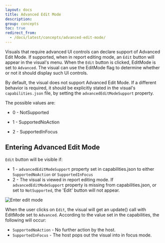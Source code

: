 ```yaml
---
layout: docs
title: Advanced Edit Mode
description: 
group: concepts
toc: true
redirect_from:
  - /docs/latest/concepts/advanced-edit-mode/
---
```


Visuals that require advanced UI controls can declare support of Advanced Edit Mode.
If supported, when in report editing mode, an `Edit` button will appear in the visual's menu.
When the `Edit` button is clicked, EditMode is set to `Advanced`.
The visual can use the EditMode flag to determine whether or not it should display such UI controls.

By default, the visual does not support Advanced Edit Mode.
If a different behavior is required, it should be explicitly stated in the visual's `capabilities.json` file, by setting the `advancedEditModeSupport` property.

The possible values are:

- 0 - NotSupported

- 1 - SupportedNoAction

- 2 - SupportedInFocus

## Entering Advanced Edit Mode
`Edit` button will be visible if:
- 1 - `advancedEditModeSupport` property set in capabilities.json to either `SupportedNoAction` or `SupportedInFocus`
- 2 - The visual is viewed in report editing mode.
If `advancedEditModeSupport` property is missing from capabilities.json, or set to `NotSupported`, the 'Edit' button will not appear.


![Enter edit mode](../images/EditMode.png)

When the user clicks on `Edit`, the visual will get an update() call with EditMode set to `Advanced`.
According to the value set in the capabilities, the following will occur:
* `SupportedNoAction` - No further action by the host.
* `SupportedInFocus` - The host pops out the visual into in focus mode.